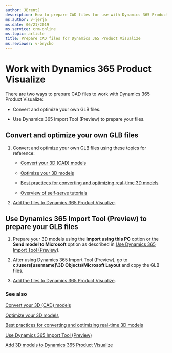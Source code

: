 ```yaml
---
author: JBrentJ
description: How to prepare CAD files for use with Dynamics 365 Product Visualize
ms.author: v-jerja
ms.date: 06/21/2019
ms.service: crm-online
ms.topic: article
title: Prepare CAD files for Dynamics 365 Product Visualize
ms.reviewer: v-brycho
---
```


# Work with Dynamics 365 Product Visualize

There are two ways to prepare CAD files to work with Dynamics 365 Product Visualize:

- Convert and optimize your own GLB files.

- Use Dynamics 365 Import Tool (Preview) to prepare your files.

## Convert and optimize your own GLB files

1. Convert and optimize your own GLB files using these topics for reference:

   - [Convert your 3D (CAD) models](convert-models.md)
   
   - [Optimize your 3D models](optimize-models.md)
   
   - [Best practices for converting and optimizing real-time 3D models](best-practices.md)
   
   - [Overview of self-serve tutorials](tutorials-overview.md)

2. [Add the files to Dynamics 365 Product Visualize](https://docs.microsoft.com/dynamics365/mixed-reality/product-visualize/setup-existing-instance#add-3d-models-to-your-products). 

## Use Dynamics 365 Import Tool (Preview) to prepare your GLB files

1. Prepare your 3D models using the **Import using this PC** option or the **Send model to Microsoft** option as described in [Use Dynamics 365 Import Tool (Preview)](import-tool.md). 

2. After using Dynamics 365 Import Tool (Preview), go to **c:\users\[username]\3D Objects\Microsoft Layout** and copy the GLB files.

3. [Add the files to Dynamics 365 Product Visualize](https://docs.microsoft.com/dynamics365/mixed-reality/product-visualize/setup-existing-instance#add-3d-models-to-your-products). 

### See also

[Convert your 3D (CAD) models](convert-models.md)<br>
   
[Optimize your 3D models](optimize-models.md)<br>
   
[Best practices for converting and optimizing real-time 3D models](best-practices.md)<br>

[Use Dynamics 365 Import Tool (Preview)](import-tool.md)<br>

[Add 3D models to Dynamics 365 Product Visualize](https://docs.microsoft.com/dynamics365/mixed-reality/product-visualize/setup-existing-instance#add-3d-models-to-your-products)









